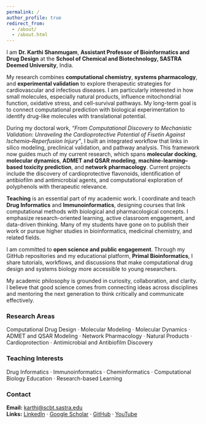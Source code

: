 ```yaml
---
permalink: /
author_profile: true
redirect_from: 
  - /about/
  - /about.html
---
```


I am **Dr. Karthi Shanmugam**, **Assistant Professor of Bioinformatics and Drug Design** at the **School of Chemical and Biotechnology, SASTRA Deemed University**, India.

My research combines **computational chemistry**, **systems pharmacology**, and **experimental validation** to explore therapeutic strategies for cardiovascular and infectious diseases. I am particularly interested in how small molecules, especially natural products, influence mitochondrial function, oxidative stress, and cell-survival pathways. My long-term goal is to connect computational prediction with biological experimentation to identify drug-like molecules with translational potential.

During my doctoral work, *“From Computational Discovery to Mechanistic Validation: Unraveling the Cardioprotective Potential of Fisetin Against Ischemia–Reperfusion Injury”*, I built an integrated workflow that links in silico modeling, preclinical validation, and pathway analysis. This framework now guides much of my current research, which spans **molecular docking**, **molecular dynamics**, **ADMET and QSAR modeling**, **machine-learning–based toxicity prediction**, and **network pharmacology**. Current projects include the discovery of cardioprotective flavonoids, identification of antibiofilm and antimicrobial agents, and computational exploration of polyphenols with therapeutic relevance.

**Teaching** is an essential part of my academic work. I coordinate and teach **Drug Informatics** and **Immunoinformatics**, designing courses that link computational methods with biological and pharmacological concepts. I emphasize research-oriented learning, active classroom engagement, and data-driven thinking. Many of my students have gone on to publish their work or pursue higher studies in bioinformatics, medicinal chemistry, and related fields.

I am committed to **open science and public engagement**. Through my GitHub repositories and my educational platform, **Primal Bioinformatics**, I share tutorials, workflows, and discussions that make computational drug design and systems biology more accessible to young researchers.

My academic philosophy is grounded in curiosity, collaboration, and clarity. I believe that good science comes from connecting ideas across disciplines and mentoring the next generation to think critically and communicate effectively.

### Research Areas
Computational Drug Design · Molecular Modeling · Molecular Dynamics · ADMET and QSAR Modeling · Network Pharmacology · Natural Products · Cardioprotection · Antimicrobial and Antibiofilm Discovery

### Teaching Interests
Drug Informatics · Immunoinformatics · Cheminformatics · Computational Biology Education · Research-based Learning

### Contact
**Email:** karthi@scbt.sastra.edu  
**Links:** [LinkedIn](https://www.linkedin.com/in/kshanmugam-phd/) · [Google Scholar](https://scholar.google.com/citations?user=EnEq7LkAAAAJ&hl=en) · [GitHub](https://github.com/primalbioinformatics) · [YouTube](https://www.youtube.com/@PrimalBioinformatics)

